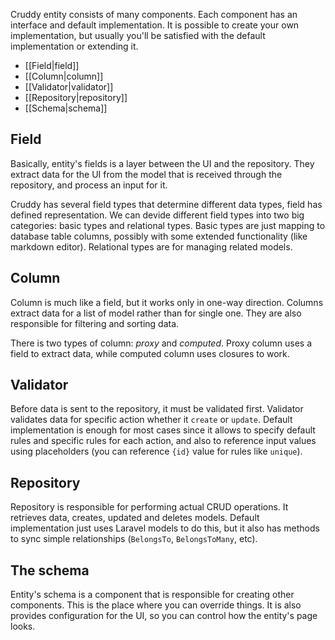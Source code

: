 Cruddy entity consists of many components. Each component has an interface and default implementation. It is possible to create your own implementation, but usually you'll be satisfied with the default implementation or extending it.

* [[Field|field]]
* [[Column|column]]
* [[Validator|validator]]
* [[Repository|repository]]
* [[Schema|schema]]

## Field

Basically, entity's fields is a layer between the UI and the repository. They extract data for the UI from the model that is received through the repository, and process an input for it.

Cruddy has several field types that determine different data types, field has defined representation. We can devide different field types into two big categories: basic types and relational types. Basic types are just mapping to database table columns, possibly with some extended functionality (like markdown editor). Relational types are for managing related models.

## Column

Column is much like a field, but it works only in one-way direction. Columns extract data for a list of model rather than for single one. They are also responsible for filtering and sorting data.

There is two types of column: _proxy_ and _computed_. Proxy column uses a field to extract data, while computed column uses closures to work.

## Validator

Before data is sent to the repository, it must be validated first. Validator validates data for specific action whether it `create` or `update`. Default implementation is enough for most cases since it allows to specify default rules and specific rules for each action, and also to reference input values using placeholders (you can reference `{id}` value for rules like `unique`).

## Repository

Repository is responsible for performing actual CRUD operations. It retrieves data, creates, updated and deletes models. Default implementation just uses Laravel models to do this, but it also has methods to sync simple relationships (`BelongsTo`, `BelongsToMany`, etc).

## The schema

Entity's schema is a component that is responsible for creating other components. This is the place where you can override things. It is also provides configuration for the UI, so you can control how the entity's page looks.